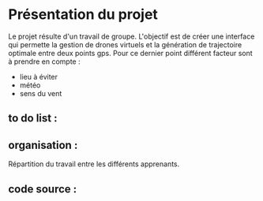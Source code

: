 # Présentation du projet

Le projet résulte d'un travail de groupe. L'objectif est de créer une interface qui permette la gestion de drones virtuels et la génération de trajectoire optimale entre deux points gps. Pour ce dernier point différent facteur sont à prendre en compte :
- lieu à éviter
- météo
- sens du vent


## to do list :

## organisation :

Répartition du travail entre les différents apprenants.

## code source :

